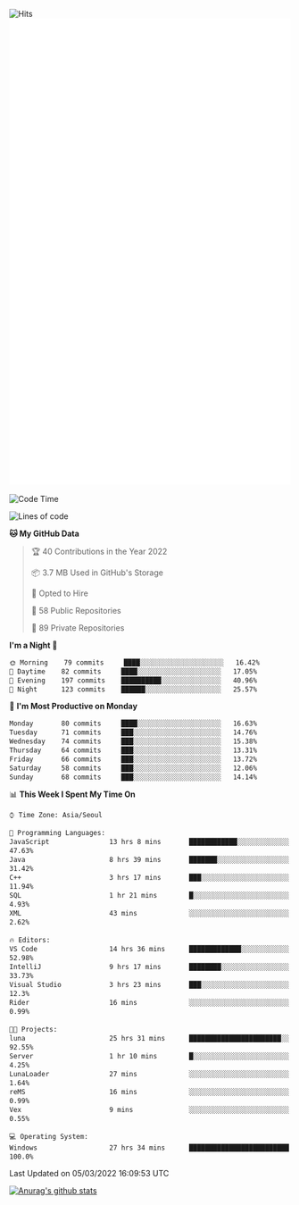 ![Hits](https://hits.seeyoufarm.com/api/count/incr/badge.svg?url=https%3A%2F%2Fgithub.com%2Fkokose1234&count_bg=%2379C83D&title_bg=%23555555&icon=apple.svg&icon_color=%23E7E7E7&title=hits&edge_flat=false)
<br/>
![Metrics](https://github.com/kokose1234/kokose1234/blob/main/github-metrics.svg)

<!--START_SECTION:waka-->
![Code Time](http://img.shields.io/badge/Code%20Time-541%20hrs%2021%20mins-blue)

![Lines of code](https://img.shields.io/badge/From%20Hello%20World%20I%27ve%20Written-8%20Million%20lines%20of%20code-blue)

**🐱 My GitHub Data** 

> 🏆 40 Contributions in the Year 2022
 > 
> 📦 3.7 MB Used in GitHub's Storage 
 > 
> 💼 Opted to Hire
 > 
> 📜 58 Public Repositories 
 > 
> 🔑 89 Private Repositories  
 > 
**I'm a Night 🦉** 

```text
🌞 Morning    79 commits     ████░░░░░░░░░░░░░░░░░░░░░   16.42% 
🌆 Daytime    82 commits     ████░░░░░░░░░░░░░░░░░░░░░   17.05% 
🌃 Evening    197 commits    ██████████░░░░░░░░░░░░░░░   40.96% 
🌙 Night      123 commits    ██████░░░░░░░░░░░░░░░░░░░   25.57%

```
📅 **I'm Most Productive on Monday** 

```text
Monday       80 commits     ████░░░░░░░░░░░░░░░░░░░░░   16.63% 
Tuesday      71 commits     ███░░░░░░░░░░░░░░░░░░░░░░   14.76% 
Wednesday    74 commits     ███░░░░░░░░░░░░░░░░░░░░░░   15.38% 
Thursday     64 commits     ███░░░░░░░░░░░░░░░░░░░░░░   13.31% 
Friday       66 commits     ███░░░░░░░░░░░░░░░░░░░░░░   13.72% 
Saturday     58 commits     ███░░░░░░░░░░░░░░░░░░░░░░   12.06% 
Sunday       68 commits     ███░░░░░░░░░░░░░░░░░░░░░░   14.14%

```


📊 **This Week I Spent My Time On** 

```text
⌚︎ Time Zone: Asia/Seoul

💬 Programming Languages: 
JavaScript               13 hrs 8 mins       ████████████░░░░░░░░░░░░░   47.63% 
Java                     8 hrs 39 mins       ███████░░░░░░░░░░░░░░░░░░   31.42% 
C++                      3 hrs 17 mins       ███░░░░░░░░░░░░░░░░░░░░░░   11.94% 
SQL                      1 hr 21 mins        █░░░░░░░░░░░░░░░░░░░░░░░░   4.93% 
XML                      43 mins             ░░░░░░░░░░░░░░░░░░░░░░░░░   2.62%

🔥 Editors: 
VS Code                  14 hrs 36 mins      █████████████░░░░░░░░░░░░   52.98% 
IntelliJ                 9 hrs 17 mins       ████████░░░░░░░░░░░░░░░░░   33.73% 
Visual Studio            3 hrs 23 mins       ███░░░░░░░░░░░░░░░░░░░░░░   12.3% 
Rider                    16 mins             ░░░░░░░░░░░░░░░░░░░░░░░░░   0.99%

🐱‍💻 Projects: 
luna                     25 hrs 31 mins      ███████████████████████░░   92.55% 
Server                   1 hr 10 mins        █░░░░░░░░░░░░░░░░░░░░░░░░   4.25% 
LunaLoader               27 mins             ░░░░░░░░░░░░░░░░░░░░░░░░░   1.64% 
reMS                     16 mins             ░░░░░░░░░░░░░░░░░░░░░░░░░   0.99% 
Vex                      9 mins              ░░░░░░░░░░░░░░░░░░░░░░░░░   0.55%

💻 Operating System: 
Windows                  27 hrs 34 mins      █████████████████████████   100.0%

```


 Last Updated on 05/03/2022 16:09:53 UTC
<!--END_SECTION:waka-->

[![Anurag's github stats](https://github-readme-stats.vercel.app/api?username=kokose1234&theme=dracula)](https://github.com/anuraghazra/github-readme-stats)



	
